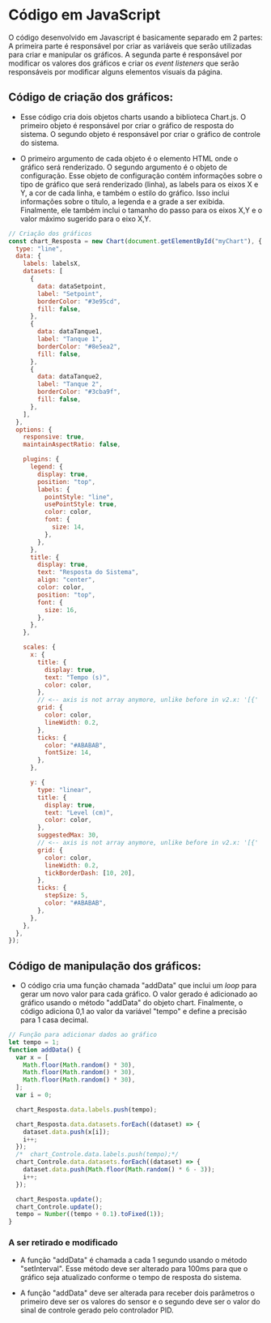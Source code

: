 # Código em JavaScript
O código desenvolvido em Javascript é basicamente separado em 2 partes: A primeira parte é responsável por criar as variáveis que serão utilizadas para criar e manipular os gráficos. A segunda parte é responsável por modificar os valores dos gráficos e criar os <i> event listeners</i> que serão responsáveis por modificar alguns elementos visuais da página.

## Código de criação dos gráficos: 
- Esse código cria dois objetos charts usando a biblioteca Chart.js. O primeiro objeto é responsável por criar o gráfico de resposta do sistema. O segundo objeto é responsável por criar o gráfico de controle do sistema. 

- O primeiro argumento de cada objeto é o elemento HTML onde o gráfico será renderizado. O segundo argumento é o objeto de configuração. Esse objeto de configuração contém informações sobre o tipo de gráfico que será renderizado (linha), as labels para os eixos X e Y, a cor de cada linha, e também o estilo do gráfico. Isso inclui informações sobre o título, a legenda e a grade a ser exibida. Finalmente, ele também inclui o tamanho do passo para os eixos X,Y e o valor máximo sugerido para o eixo X,Y.

```javascript
// Criação dos gráficos
const chart_Resposta = new Chart(document.getElementById("myChart"), {
  type: "line",
  data: {
    labels: labelsX,
    datasets: [
      {
        data: dataSetpoint,
        label: "Setpoint",
        borderColor: "#3e95cd",
        fill: false,
      },
      {
        data: dataTanque1,
        label: "Tanque 1",
        borderColor: "#8e5ea2",
        fill: false,
      },
      {
        data: dataTanque2,
        label: "Tanque 2",
        borderColor: "#3cba9f",
        fill: false,
      },
    ],
  },
  options: {
    responsive: true,
    maintainAspectRatio: false,

    plugins: {
      legend: {
        display: true,
        position: "top",
        labels: {
          pointStyle: "line",
          usePointStyle: true,
          color: color,
          font: {
            size: 14,
          },
        },
      },
      title: {
        display: true,
        text: "Resposta do Sistema",
        align: "center",
        color: color,
        position: "top",
        font: {
          size: 16,
        },
      },
    },

    scales: {
      x: {
        title: {
          display: true,
          text: "Tempo (s)",
          color: color,
        },
        // <-- axis is not array anymore, unlike before in v2.x: '[{'
        grid: {
          color: color,
          lineWidth: 0.2,
        },
        ticks: {
          color: "#ABABAB",
          fontSize: 14,
        },
      },

      y: {
        type: "linear",
        title: {
          display: true,
          text: "Level (cm)",
          color: color,
        },
        suggestedMax: 30,
        // <-- axis is not array anymore, unlike before in v2.x: '[{'
        grid: {
          color: color,
          lineWidth: 0.2,
          tickBorderDash: [10, 20],
        },
        ticks: {
          stepSize: 5,
          color: "#ABABAB",
        },
      },
    },
  },
});
```

## Código de manipulação dos gráficos:
- O código cria uma função chamada "addData" que inclui um <i> loop </i> para gerar um novo valor para cada gráfico. O valor gerado é adicionado ao gráfico usando o método "addData" do objeto chart. Finalmente, o código adiciona 0,1 ao valor da variável "tempo" e define a precisão para 1 casa decimal.

```javascript
// Função para adicionar dados ao gráfico
let tempo = 1;
function addData() {
  var x = [
    Math.floor(Math.random() * 30),
    Math.floor(Math.random() * 30),
    Math.floor(Math.random() * 30),
  ];
  var i = 0;

  chart_Resposta.data.labels.push(tempo);

  chart_Resposta.data.datasets.forEach((dataset) => {
    dataset.data.push(x[i]);
    i++;
  });
  /*  chart_Controle.data.labels.push(tempo);*/
  chart_Controle.data.datasets.forEach((dataset) => {
    dataset.data.push(Math.floor(Math.random() * 6 - 3));
    i++;
  });

  chart_Resposta.update();
  chart_Controle.update();
  tempo = Number((tempo + 0.1).toFixed(1));
}
```



### A ser retirado e modificado
- A função "addData" é chamada a cada 1 segundo usando o método "setInterval". Esse método deve ser alterado para 100ms para que o gráfico seja atualizado conforme o tempo de resposta do sistema.

- A função "addData" deve ser alterada para receber dois parâmetros o primeiro deve ser os valores do sensor e o segundo deve ser o valor do sinal de controle gerado pelo controlador PID.
